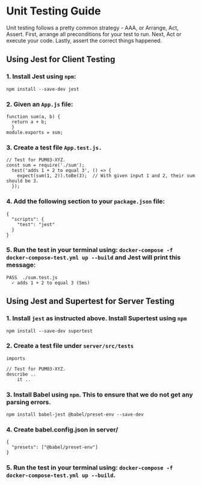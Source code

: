 # Unit Testing Guide

Unit testing follows a pretty common strategy - AAA, or Arrange, Act, Assert.
First, arrange all preconditions for your test to run.
Next, Act or execute your code.
Lastly, assert the correct things happened.

## Using Jest for Client Testing

### 1. Install Jest using <code>npm</code>:

<code>npm install --save-dev jest</code>

### 2. Given an <code>App.js</code> file:

```
function sum(a, b) {
  return a + b;
  }
module.exports = sum;
```

### 3. Create a test file <code>App.test.js.</code>

```
// Test for PUM03-XYZ.
const sum = require('./sum');
  test('adds 1 + 2 to equal 3', () => {
    expect(sum(1, 2)).toBe(3);  // With given input 1 and 2, their sum should be 3.
  });
```

### 4. Add the following section to your <code>package.json</code> file:

```
{
  "scripts": {
    "test": "jest"
  }
}
```

### 5. Run the test in your terminal using: <code>docker-compose -f docker-compose-test.yml up --build</code> and Jest will print this message:

```
PASS  ./sum.test.js
  ✓ adds 1 + 2 to equal 3 (5ms)
```

## Using Jest and Supertest for Server Testing

### 1. Install <code>jest</code> as instructed above. Install Supertest using <code>npm</code>

<code>npm install --save-dev supertest</code>

### 2. Create a test file under <code>server/src/tests</code>

```
imports

// Test for PUM03-XYZ.
describe ..
    it ..
```

### 3. Install Babel using <code>npm</code>. This to ensure that we do not get any parsing errors.

<code>npm install babel-jest @babel/preset-env --save-dev</code>

### 4. Create babel.config.json in server/

```
{
  "presets": ["@babel/preset-env"]
}
```

### 5. Run the test in your terminal using: <code>docker-compose -f docker-compose-test.yml up --build</code>.
